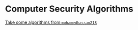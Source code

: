 # Computer Security Algorithms

[Take some algorithms from `mohamedhassan218`](https://github.com/mohamedhassan218/computer-security-algorithms)
